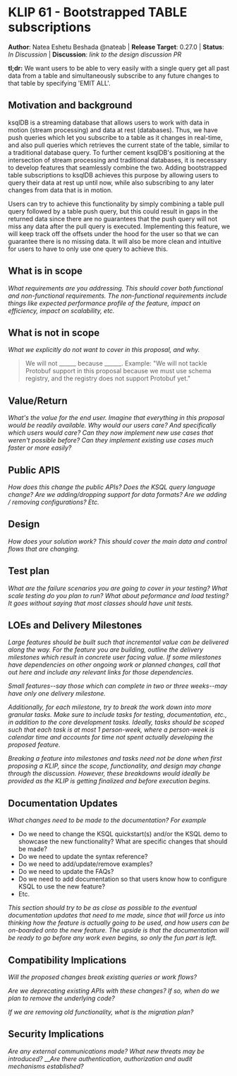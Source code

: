 # KLIP 61 - Bootstrapped TABLE subscriptions

**Author**: Natea Eshetu Beshada @nateab |
**Release Target**: 0.27.0 |
**Status**: _In Discussion_ |
**Discussion**: _link to the design discussion PR_

**tl;dr:** We want users to be able to very easily with a single query get all past data from a table and 
simultaneously subscribe to any future changes to that table by specifying 'EMIT ALL'.

## Motivation and background

ksqlDB is a streaming database that allows users to work with data in motion (stream processing) and data at rest (databases).
Thus, we have push queries which let you subscribe to a table as it changes in real-time, and also pull 
queries which retrieves the current state of the table, similar to a traditional database query. To further cement ksqlDB's
positioning at the intersection of stream processing and traditional databases, it is necessary to develop features that 
seamlessly combine the two. Adding bootstrapped table subscriptions to ksqlDB achieves this purpose by allowing users to query their 
data at rest up until now, while also subscribing to any later changes from data that is in motion. 

Users can try to achieve this functionality by simply combining a table pull query followed by a table push query, but this 
could result in gaps in the returned data since there are no guarantees that the push query will not miss any data after the 
pull query is executed. Implementing this feature, we will keep track off the offsets under the hood for the user so that 
we can guarantee there is no missing data. It will also be more clean and intuitive for users to have to only use one query
to achieve this.

## What is in scope

_What requirements are you addressing. This should cover both functional and non-functional requirements. The non-functional requirements include things like expected performance profile of the feature, impact on efficiency, impact on scalability, etc._

## What is not in scope

_What we explicitly do not want to cover in this proposal, and why._

> We will not ______ because ______.  Example: "We will not tackle Protobuf support in this proposal
> because we must use schema registry, and the registry does not support Protobuf yet."

## Value/Return

_What's the value for the end user. Imagine that everything in this proposal would be readily
available.  Why would our users care?  And specifically which users would care?  Can they now
implement new use cases that weren't possible before?   Can they implement existing use cases much
faster or more easily?_

## Public APIS

_How does this change the public APIs? Does the KSQL query language change? Are we adding/dropping
support for data formats? Are we adding / removing configurations? Etc._

## Design

_How does your solution work? This should cover the main data and control flows that are changing._

## Test plan

_What are the failure scenarios you are going to cover in your testing? What scale testing do you plan to run? What about peformance and load testing? It goes
without saying that most classes should have unit tests._

## LOEs and Delivery Milestones

_Large features should be built such that incremental value can be delivered along the way. For the feature you are building, outline the delivery milestones which result in concrete user facing value. If some milestones have dependencies on other ongoing work or planned changes, call that out here and include any relevant links for those dependencies._

_Small features--say those which can complete in two or three weeks--may have only one delivery milestone._

_Additionally, for each milestone, try to break the work down into more granular tasks. Make sure to include tasks for testing, documentation, etc., in addition to the core development tasks. Ideally, tasks should be scoped such that each task is at most 1 person-week, where a person-week is calendar time and accounts for time not spent actually developing the proposed feature._

_Breaking a feature into milestones and tasks need not be done when first proposing a KLIP, since the scope, functionality, and design may change through the discussion. However, these breakdowns would ideally be provided as the KLIP is getting finalized and before execution begins._

## Documentation Updates

_What changes need to be made to the documentation? For example_

* Do we need to change the KSQL quickstart(s) and/or the KSQL demo to showcase the new functionality? What are specific changes that should be made?
* Do we need to update the syntax reference?
* Do we need to add/update/remove examples?
* Do we need to update the FAQs?
* Do we need to add documentation so that users know how to configure KSQL to use the new feature?
* Etc.

_This section should try to be as close as possible to the eventual documentation updates that
need to me made, since that will force us into thinking how the feature is actually going to be
used, and how users can be on-boarded onto the new feature. The upside is that the documentation
will be ready to go before any work even begins, so only the fun part is left._

## Compatibility Implications

_Will the proposed changes break existing queries or work flows?_

_Are we deprecating existing APIs with these changes? If so, when do we plan to remove the underlying code?_

_If we are removing old functionality, what is the migration plan?_


## Security Implications

_Are any external communications made? What new threats may be introduced?_ ___Are there authentication,
authorization and audit mechanisms established?_
